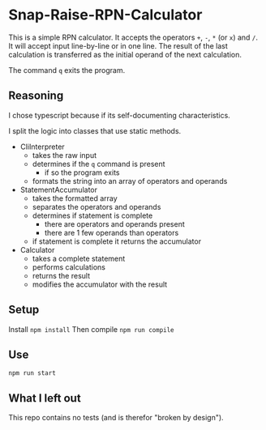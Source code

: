 # Snap-Raise-RPN-Calculator

This is a simple RPN calculator. It accepts the operators `+`, `-`, `*` (or `x`) and `/`. It will accept input line-by-line or in one line. The result of the last calculation is transferred as the initial operand of the next calculation.

The command `q` exits the program.

## Reasoning

I chose typescript because if its self-documenting characteristics.

I split the logic into classes that use static methods.

- CliInterpreter
  - takes the raw input
  - determines if the `q` command is present
    - if so the program exits
  - formats the string into an array of operators and operands
- StatementAccumulator
  - takes the formatted array
  - separates the operators and operands
  - determines if statement is complete
    - there are operators and operands present
    - there are 1 few operands than operators
  - if statement is complete it returns the accumulator
- Calculator
  - takes a complete statement
  - performs calculations
  - returns the result
  - modifies the accumulator with the result

## Setup 
Install
`npm install`
Then compile
`npm run compile`

## Use

`npm run start`

## What I left out
This repo contains no tests (and is therefor "broken by design").
